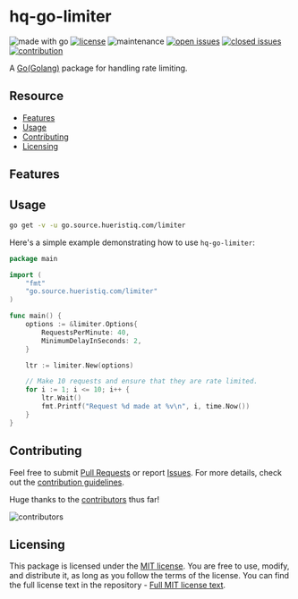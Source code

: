 # hq-go-limiter

![made with go](https://img.shields.io/badge/made%20with-Go-0000FF.svg) [![license](https://img.shields.io/badge/license-MIT-gray.svg?color=0000FF)](https://github.com/hueristiq/hq-go-limiter/blob/master/LICENSE) ![maintenance](https://img.shields.io/badge/maintained%3F-yes-0000FF.svg) [![open issues](https://img.shields.io/github/issues-raw/hueristiq/hq-go-limiter.svg?style=flat&color=0000FF)](https://github.com/hueristiq/hq-go-limiter/issues?q=is:issue+is:open) [![closed issues](https://img.shields.io/github/issues-closed-raw/hueristiq/hq-go-limiter.svg?style=flat&color=0000FF)](https://github.com/hueristiq/hq-go-limiter/issues?q=is:issue+is:closed) [![contribution](https://img.shields.io/badge/contributions-welcome-0000FF.svg)](https://github.com/hueristiq/hq-go-limiter/blob/master/CONTRIBUTING.md)

A [Go(Golang)](https://golang.org/) package for handling rate limiting.

## Resource

* [Features](#features)
* [Usage](#usage)
* [Contributing](#contributing)
* [Licensing](#licensing)

## Features

## Usage

```bash
go get -v -u go.source.hueristiq.com/limiter
```

Here's a simple example demonstrating how to use `hq-go-limiter`:

```go
package main

import (
	"fmt"
	"go.source.hueristiq.com/limiter"
)

func main() {
	options := &limiter.Options{
		RequestsPerMinute: 40,
		MinimumDelayInSeconds: 2,
	}

	ltr := limiter.New(options)

	// Make 10 requests and ensure that they are rate limited.
	for i := 1; i <= 10; i++ {
		ltr.Wait()
		fmt.Printf("Request %d made at %v\n", i, time.Now())
	}
}
```

## Contributing

Feel free to submit [Pull Requests](https://github.com/hueristiq/hq-go-limiter/pulls) or report [Issues](https://github.com/hueristiq/hq-go-limiter/issues). For more details, check out the [contribution guidelines](https://github.com/hueristiq/hq-go-limiter/blob/master/CONTRIBUTING.md).

Huge thanks to the [contributors](https://github.com/hueristiq/hq-go-limiter/graphs/contributors) thus far!

![contributors](https://contrib.rocks/image?repo=hueristiq/hq-go-limiter&max=500)

## Licensing

This package is licensed under the [MIT license](https://opensource.org/license/mit). You are free to use, modify, and distribute it, as long as you follow the terms of the license. You can find the full license text in the repository - [Full MIT license text](https://github.com/hueristiq/hq-go-limiter/blob/master/LICENSE).